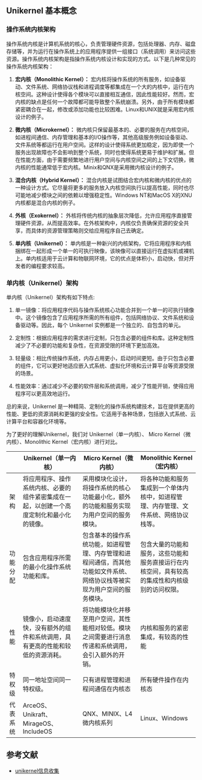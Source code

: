 ## Unikernel 基本概念

### 操作系统内核架构

操作系统内核是计算机系统的核心，负责管理硬件资源，包括处理器、内存、磁盘存储等，并为运行在操作系统上的应用程序提供一组接口（系统调用）来访问这些资源。操作系统内核架构是指操作系统内核设计和实现的方式。以下是几种常见的操作系统内核架构：

1. **宏内核（Monolithic Kernel）：** 宏内核将操作系统的所有服务，如设备驱动、文件系统、网络协议栈和进程调度等都集成在一个大的内核中，运行在内核空间。这种设计使得各个模块可以直接相互通信，因此性能较好。然而，宏内核的缺点是任何一个故障都可能导致整个系统崩溃。另外，由于所有模块都紧密耦合在一起，修改或添加功能也比较困难。Linux和UNIX就是采用宏内核设计的例子。

2. **微内核（Microkernel）：** 微内核只保留最基本的、必要的服务在内核空间，如进程间通信、内存管理和基本的I/O操作等，其他高级服务例如设备驱动、文件系统等都运行在用户空间。这样的设计使得系统更加稳定，因为即使一个服务出现故障也不会影响到整个系统，同时也使得系统更易于维护和扩展。但在性能方面，由于需要频繁地进行用户空间与内核空间之间的上下文切换，微内核的性能通常低于宏内核。Minix和QNX是采用微内核设计的例子。

3. **混合内核（Hybrid Kernel）：** 混合内核是试图结合宏内核和微内核的优点的一种设计方式。它尽量将更多的服务放入内核空间执行以提高性能，同时也尽可能地减少模块之间的依赖以增强稳定性。Windows NT和MacOS X的XNU内核都是混合内核的例子。

4. **外核（Exokernel）：** 外核将传统内核的抽象层次降低，允许应用程序直接管理硬件资源，从而提高效率。在外核架构中，内核仅负责确保资源的安全共享，而具体的资源管理策略则交给应用程序自己去确定。

5. **单内核（Unikernel）：** 单内核是一种新兴的内核架构，它将应用程序和内核捆绑在一起形成一个单一的可执行映像，该映像可以直接运行在虚拟机或裸机上。单内核适用于云计算和物联网环境，它的优点是体积小，启动快，但对开发者的编程要求较高。

### 单内核（Unikernel）架构


单内核（Unikernel）架构有如下特点:

1. 单一镜像：将应用程序代码与操作系统核心功能合并到一个单一的可执行镜像中。这个镜像包含了应用程序所需的所有组件，包括网络协议、文件系统和设备驱动等。因此，每个 Unikernel 实例都是一个独立的、自包含的单元。

2. 定制性：根据应用程序的需求进行定制，只包含必要的组件和库。这种定制性减少了不必要的功能和复杂性，在资源受限的环境下更加高效。

3. 轻量级：相比传统操作系统，内存占用更小，启动时间更短。由于只包含必要的组件，它可以更好地适应嵌入式系统、虚拟化环境和云计算平台等资源受限的场景。

4. 性能效率：通过减少不必要的软件层和系统调用，减少了性能开销，使得应用程序可以更高效地运行。

总的来说，Unikernel 是一种精简、定制化的操作系统构建技术，旨在提供更高的性能、更低的资源消耗和更强的安全性。它适用于各种场景，包括嵌入式系统、云计算平台和容器化环境等。


为了更好的理解Unikernel，我们对 Unikernel（单一内核）、 Micro Kernel（微内核）、Monolithic Kernel（宏内核）进行对比。


|    | Unikernel（单一内核） | Micro Kernel（微内核） | Monolithic Kernel（宏内核） |
| -------- | ------- | ------- | ------- |
| 架构  | 将应用程序、操作系统内核、必要的组件紧密集成在一起，以创建一个高度定制化和最小化的镜像。   | 采用模块化设计，将操作系统的核心功能最小化，额外的功能和服务实现为用户空间的服务模块。 | 将各种功能和服务集成到一个单体内核中，如进程管理、内存管理、文件系统、网络协议栈等。   |
| 功能分配 | 包含应用程序所需的最小化操作系统功能和库。    | 包含基本的操作系统功能，如进程管理、内存管理和进程间通信，而其他功能如文件系统、网络协议栈等被实现为用户空间的服务模块。   | 包含大量的功能和服务，这些功能和服务直接运行在内核空间，具有较高的集成性和内核级别的访问权限。     |
| 性能    | 镜像小，启动速度快，没有额外的组件和系统调用，具有更高的性能和较低的资源消耗。   | 将功能模块化并移至用户空间，其性能相对较低。模块之间需要进行消息传递和系统调用，会引入额外的开销。   | 内核和服务的紧密集成，有较高的性能    |
| 特权级    | 同一地址空间同一特权级。    | 只有进程管理和进程间通信在内核态   | 所有硬件操作在内核态 |
| 代表系统    | ArceOS、Unikraft、MirageOS、IncludeOS    | QNX、MINIX、L4微内核系列    | Linux、Windows    |

## 参考文献
- [unikernel信息收集](https://github.com/chyyuu/aos_course_info/blob/master/unikernel-related.md)